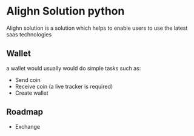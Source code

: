 # Alighn Solution python

Alighn solution is a solution which helps to enable users to use the latest 
saas technologies

## Wallet

a wallet would usually would do simple tasks such as:
- Send coin
- Receive coin (a live tracker is required)
- Create wallet

## Roadmap
- Exchange



